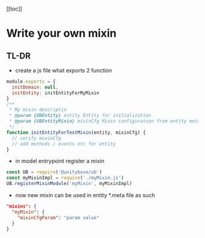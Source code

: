 [[toc]]

# Write your own mixin

## TL-DR
  - create a js file what exports 2 function
```javascript
module.exports = {
  initDomain: null,
  initEntity: initEntityForMyMixin
}
/**
 * My mixin descriptin
 * @param {UBEntity} entity Entity for initialization
 * @param {UBEntityMixin} mixinCfg Mixin configuration from entity metafile
 */
function initEntityForTestMixin(entity, mixinCfg) {
  // verify mixinCfg
  // add methods / events etc for entity
}
```

 - in model entrypoint register a mixin
```javascript
const UB = require('@unitybase/ub')
const myMixinImpl = require('./myMixin.js')
UB.registerMixinModule('myMixin', myMixinImpl)
```

 - now new mixin can be used in entity *.meta file as such
```json
"mixins": {
  "myMixin": {
    "mixinCfgParam": "param value"
  }
}
```


